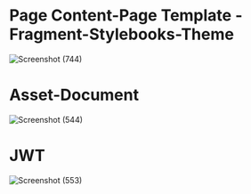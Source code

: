 # Page Content-Page Template -Fragment-Stylebooks-Theme
![Screenshot (744)](https://github.com/hasnain393/liferay-content/assets/56108097/5bff6a7b-25f1-4660-8188-60c24b89171b)
# Asset-Document
![Screenshot (544)](https://github.com/hasnain393/liferay-content/assets/56108097/b91e84f9-9e72-4ff2-8a53-6405cbe4277d)
# JWT 
![Screenshot (553)](https://github.com/hasnain393/liferay-content/assets/56108097/a8052a3e-7b51-4bf9-a2f2-7a7e0e820f4c)


